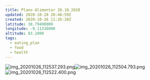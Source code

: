 ```yaml
---
title: Plano Alimentar 20.10.2020
updated: 2020-10-28 20:48:59Z
created: 2020-10-26 11:26:20Z
latitude: 38.79490000
longitude: -9.11336000
altitude: 83.1000
tags:
  - eating_plan
  - food
  - health
---
```


![img_20201026_112537.293.png](img_20201026_112537.293.png)![img_20201026_112504.793.png](img_20201026_112504.793.png)![img_20201026_112522.400.png](img_20201026_112522.400.png)